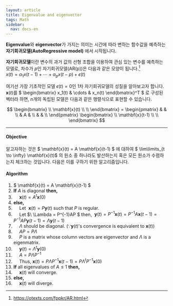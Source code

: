 ```yaml
---
layout: article
title: Eigenvalue and eigenvector
tags: Math
sidebar:
  nav: docs-en
---
```


**Eigenvalue**와 **eigenvector**가 가지는 의미는 시간에 따라 변하는 함수값을 예측하는 **자기회귀모델(AutoRegressive model)** 에서 시작됩니다. <br>

<!--more-->

**자기회귀모델**이란 변수의 과거 값의 선형 조합을 이용하여 관심 있는 변수를 예측하는 모델로, 차수가 $p$인 자기회귀모델(AR(p))은 다음과 같은 모양이 됩니다.[^1] <br>
$x(t) = \alpha_1 x(t-1) + \cdots + \alpha_p x(t-p) + \epsilon(t)$

여기선 가장 기초적인 모델 $\epsilon(t) = 0$인 1차 자기회귀모델의 성질을 알아보고자 합니다. <br>
$\mathbf{x}(t)$를 $
\begin{bmatrix}
x_1(t) & \cdots & x_n(t)
\end{bmatrix}^T
$ 로 구성된 벡터라 하면, $n$개의 독립된 모델은 다음과 같은 행렬식으로 표현할 수 있습니다. <br>

$$
\begin{bmatrix}
\\ \mathbf{x}(t) \\ \\
\end{bmatrix} =
\begin{pmatrix}
& & \\
& A & \\
& & \\
\end{pmatrix}
\begin{bmatrix}
\\ \mathbf{x}(t-1) \\ \\
\end{bmatrix}
$$

---

#### Objective <br>
알고자하는 것은 $ \mathbf{x}(t) = A \mathbf{x}(t-1) $ 에 대하여 $ \lim\limits_{t \to \infty} \mathbf{x}(t)$ 의 원소 중 하나라도 발산하는지 혹은 모든 원소가 수렴하는지 체크하는 것입니다. 다음은 이를 구하기 위한 알고리즘입니다. <br>

#### Algorithm <br>
1. $ \mathbf{x}(t) = A \mathbf{x}(t-1) $
2. **If** $A$ is diagonal **then,**
3. &emsp; $\mathbf{x}(t) = A^t \mathbf{x}(0)$
3. **else,**
4. &emsp; Let $\ \mathbf{x}(t) = P\mathbf{y}(t)$ such that $P$ is regular.
5. &emsp; Let $\ \Lambda = P^{-1}AP $ then, $\ \mathbf{y}(t) = P^{-1}\mathbf{x}(t) = P^{-1}A\mathbf{x}(t-1) = P^{-1}AP\mathbf{y}(t-1) = \Lambda \mathbf{y}(t-1)$
6. &emsp; $\Lambda$ should be diagonal. ($∵ \mathbf{y}(t)$'s convergence is equivalent to $\mathbf{x}(t)$)
7. &emsp; $AP = P\Lambda$
8. &emsp; $P$ is a matrix whose column vectors are eigenvector and $\Lambda$ is a eigenmatrix.
9. &emsp; $\mathbf{y}(t) = \Lambda^t \mathbf{y}(0)$
10. &emsp; $A = P \Lambda P^{-1}$
11. &emsp; Thus, $\mathbf{x}(t) = P \Lambda P^{-1} \mathbf{x}(t-1) = P \Lambda^t P^{-1} \mathbf{x}(0)$
12. **If** all eigenvalues of $A ≤ 1$ **then,**
13. &emsp; $\mathbf{x}(t)$ will converge.
13. **else,**
14. &emsp; $\mathbf{x}(t)$ will diverge.


[^1]: https://otexts.com/fppkr/AR.html
